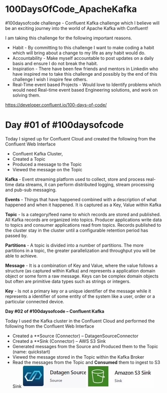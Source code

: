 # 100DaysOfCode_ApacheKafka
#100daysofcode challenge - Confluent Kafka challenge which I believe  will be an exciting journey into the world of Apache Kafka with Confluent!

I am taking this challenge for the following important reasons.

- Habit - By committing to this challenge I want to make coding a habit which will bring about a change to my life as any habit would do.
- Accountability - Make myself accountable to post updates on a daily basis and ensure I do not break the habit.
- Inspiration - There have been few friends and mentors in Linkedin who have inspired me to take this challenge and possibly by the end of this challenge I wish I inspire few others.
- Real-Time event based Projects - Would love to Identify problems which would need Real-time event based  Engineering solutions, and work on solving them.

https://developer.confluent.io/100-days-of-code/

# Day #01 of #100daysofcode 

Today I signed up for Confluent Cloud and created the following from the Confluent Web Interface
- Confluent Kafka Cluster, 
- Created a Topic
- Produced a message to the Topic 
- Viewed the message on the Topic

**Kafka** - Event streaming platform used to collect, store and process real-time data streams, it can perform distributed logging, stream processing and pub-sub messaging.
 
**Events** - Things that have happened combined with a description of what happened and when it happened. It is captured as a Key, Value within Kafka
 
**Topic** - Is a category/feed name to which records are stored and published. All Kafka records are organized into topics. Producer applications write data to topics and consumer applications read from topics. Records published to the cluster stay in the cluster until a configurable retention period has passed by.
 
**Partitions** - A topic is divided into a number of partitions. The more partitions in a topic, the greater parallelization and throughput you will be able to achieve.
 
**Message** - It is a combination of Key and Value, where the value follows a structure (as captured within Kafka) and represents a application domain object or some form a raw message. Keys can be complex domain objects but often are primitive data types such as strings or integers.
 
**Key** - Is not a primary key or a unique identifier of the message while it represents a identifier of some entity of the system like a user, order or a particular connected device.

**Day #02 of #100daysofcode – Confluent Kafka**

Today I used the Kafka cluster in the Confluent Cloud and performed the following from the Confluent Web Interface
- Created a **Source (Connector) – DatagenSourceConnector 
- Created a **Sink (Connector) – AWS S3 Sink
- Generated messages from the Source and Produced them to the Topic (name: quickstart)
- Viewed the message stored in the Topic within the Kafka Broker
- Read the messages from the Topic and **Consumed** them to ingest to S3 Sink
![Source & Sink](Day02.jpg)

 


